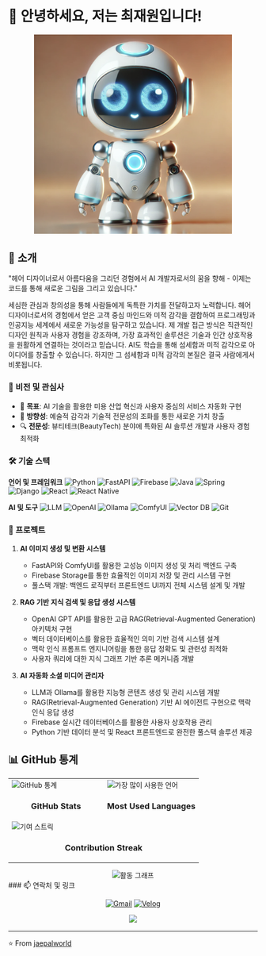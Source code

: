 # 👋 안녕하세요, 저는 최재원입니다!
<div align="center">
  <img src="./images/ai-robot.png" width="400" alt="AI 로봇 개발자"/>
</div>

## 🎨 소개
"헤어 디자이너로서 아름다움을 그리던 경험에서 AI 개발자로서의 꿈을 향해 - 이제는 코드를 통해 새로운 그림을 그리고 있습니다."

세심한 관심과 창의성을 통해 사람들에게 독특한 가치를 전달하고자 노력합니다. 헤어 디자이너로서의 경험에서 얻은 고객 중심 마인드와 미적 감각을 결합하여 프로그래밍과 인공지능 세계에서 새로운 가능성을 탐구하고 있습니다. 제 개발 접근 방식은 직관적인 디자인 원칙과 사용자 경험을 강조하며, 가장 효과적인 솔루션은 기술과 인간 상호작용을 원활하게 연결하는 것이라고 믿습니다. AI도 학습을 통해 섬세함과 미적 감각으로 아이디어를 창출할 수 있습니다. 하지만 그 섬세함과 미적 감각의 본질은 결국 사람에게서 비롯됩니다.

### 💫 비전 및 관심사
- 🎯 **목표**: AI 기술을 활용한 미용 산업 혁신과 사용자 중심의 서비스 자동화 구현
- 🧭 **방향성**: 예술적 감각과 기술적 전문성의 조화를 통한 새로운 가치 창출
- 🔍 **전문성**: 뷰티테크(BeautyTech) 분야에 특화된 AI 솔루션 개발과 사용자 경험 최적화

### 🛠️ 기술 스택
**언어 및 프레임워크**
![Python](https://img.shields.io/badge/-Python-3776AB?style=flat-square&logo=python&logoColor=white)
![FastAPI](https://img.shields.io/badge/-FastAPI-009688?style=flat-square&logo=fastapi&logoColor=white)
![Firebase](https://img.shields.io/badge/-Firebase-FFCA28?style=flat-square&logo=firebase&logoColor=black)
![Java](https://img.shields.io/badge/-Java-007396?style=flat-square&logo=java&logoColor=white)
![Spring](https://img.shields.io/badge/-Spring-6DB33F?style=flat-square&logo=spring&logoColor=white)
![Django](https://img.shields.io/badge/-Django-092E20?style=flat-square&logo=django&logoColor=white)
![React](https://img.shields.io/badge/-React-61DAFB?style=flat-square&logo=react&logoColor=black)
![React Native](https://img.shields.io/badge/-React%20Native-61DAFB?style=flat-square&logo=react&logoColor=black)

**AI 및 도구**
![LLM](https://img.shields.io/badge/-LLM-FF6F00?style=flat-square&logo=openai&logoColor=white)
![OpenAI](https://img.shields.io/badge/-OpenAI-412991?style=flat-square&logo=openai&logoColor=white)
![Ollama](https://img.shields.io/badge/-Ollama-7B68EE?style=flat-square&logo=llama&logoColor=white)
![ComfyUI](https://img.shields.io/badge/-ComfyUI-00BFFF?style=flat-square&logo=opencv&logoColor=white)
![Vector DB](https://img.shields.io/badge/-Vector%20DB-4285F4?style=flat-square&logo=database&logoColor=white)
![Git](https://img.shields.io/badge/-Git-F05032?style=flat-square&logo=git&logoColor=white)

### 🚀 프로젝트
1. **AI 이미지 생성 및 변환 시스템**
   - FastAPI와 ComfyUI를 활용한 고성능 이미지 생성 및 처리 백엔드 구축
   - Firebase Storage를 통한 효율적인 이미지 저장 및 관리 시스템 구현
   - 풀스택 개발: 백엔드 로직부터 프론트엔드 UI까지 전체 시스템 설계 및 개발

2. **RAG 기반 지식 검색 및 응답 생성 시스템**
   - OpenAI GPT API를 활용한 고급 RAG(Retrieval-Augmented Generation) 아키텍처 구현
   - 벡터 데이터베이스를 활용한 효율적인 의미 기반 검색 시스템 설계 
   - 맥락 인식 프롬프트 엔지니어링을 통한 응답 정확도 및 관련성 최적화
   - 사용자 쿼리에 대한 지식 그래프 기반 추론 메커니즘 개발

3. **AI 자동화 소셜 미디어 관리자**
   - LLM과 Ollama를 활용한 지능형 콘텐츠 생성 및 관리 시스템 개발
   - RAG(Retrieval-Augmented Generation) 기반 AI 에이전트 구현으로 맥락 인식 응답 생성
   - Firebase 실시간 데이터베이스를 활용한 사용자 상호작용 관리
   - Python 기반 데이터 분석 및 React 프론트엔드로 완전한 풀스택 솔루션 제공

## 📊 GitHub 통계

<div align="center">
  <table>
    <tr>
      <td width="50%">
        <!-- GitHub 통계 -->
        <img src="https://github-readme-stats.vercel.app/api?username=jaepalworld&show_icons=true&theme=radical&hide_border=true&count_private=true" alt="GitHub 통계"/>
        <h3 align="center">GitHub Stats</h3>
      </td>
      <td width="50%">
        <!-- 가장 많이 사용한 언어 -->
        <img src="https://github-readme-stats.vercel.app/api/top-langs/?username=jaepalworld&layout=donut&theme=radical&hide_border=true" alt="가장 많이 사용한 언어"/>
        <h3 align="center">Most Used Languages</h3>
      </td>
    </tr>
    <tr>
      <td colspan="2">
        <!-- 기여 스트릭 -->
        <img width="100%" src="https://github-readme-streak-stats.herokuapp.com/?user=jaepalworld&theme=radical&hide_border=true" alt="기여 스트릭"/>
        <h3 align="center">Contribution Streak</h3>
      </td>
    </tr>
  </table>
</div>

<!-- 활동 그래프 -->
<div align="center">
  <img src="https://github-profile-summary-cards.vercel.app/api/cards/profile-details?username=jaepalworld&theme=radical" alt="활동 그래프"/>
</div>
### 📫 연락처 및 링크
<div align="center">
  
[![Gmail](https://img.shields.io/badge/-Gmail-EA4335?style=flat-square&logo=Gmail&logoColor=white)](mailto:cjw4032@gmail.com)
[![Velog](https://img.shields.io/badge/-Velog-20C997?style=flat-square&logo=velog&logoColor=white)](https://velog.io/@cjw4032/posts)
</div>


<div align="center">
  <img src="https://capsule-render.vercel.app/api?type=waving&color=auto&height=100&section=footer" />
</div>

---
⭐️ From [jaepalworld](https://github.com/jaepalworld)
